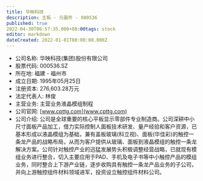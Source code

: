 ```yaml
---
title: 华映科技
description: 主板 - 元器件 - 000536
published: true
2022-04-30T06:57:35.000+08:00tags: stock
editor: markdown
dateCreated: 2022-01-01T00:00:00.000Z
---
```


- 公司名称: 华映科技(集团)股份有限公司
- 股票代码: 000536.SZ
- 所在地: 福建 - 福州市
- 成立日期: 1995年05月25日
- 注册资本: 276,603.28万元
- 法定代表人: 林俊
- 主营业务: 主营业务液晶模组制程
- 公司官网: [www.cpttg.com](www.cpttg.com)
- 公司介绍: 公司是全球重要的核心平板显示零部件专业制造商。公司深耕中小尺寸面板产品加工，借力实际控制人面板技术研发、量产经验和客户资源，已基本形成以液晶模组为基础，兼有盖板玻璃(科立视)、面板(华佳彩)的触控一条龙产品的战略布局，从而为客户提供从玻璃、面板到液晶模组的触控一条龙解决方案。公司针对触控产业的迅猛发展势头积极调整经营战略，已就现有模组业务进行整合，切入主要应用于PAD、手机及电子书等中小触控产品的模组业务，同时整合上下游产业链，逐步收购具有触控一条龙产品业务的子公司，并向上游触控组件材料领域进军，投资设立触控组件材料公司。


